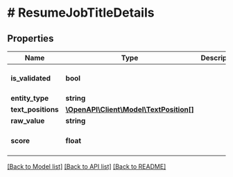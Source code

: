 # # ResumeJobTitleDetails

## Properties

Name | Type | Description | Notes
------------ | ------------- | ------------- | -------------
**is_validated** | **bool** |  | [optional] [default to false]
**entity_type** | **string** |  | [optional]
**text_positions** | [**\OpenAPI\Client\Model\TextPosition[]**](TextPosition.md) |  | [optional]
**raw_value** | **string** |  | [optional]
**score** | **float** |  | [optional] [default to 0.75]

[[Back to Model list]](../../README.md#models) [[Back to API list]](../../README.md#endpoints) [[Back to README]](../../README.md)
